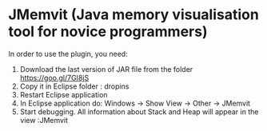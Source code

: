 # JMemvit (Java memory visualisation tool for novice programmers)

In order to use the plugin, you need:
1. Download the last version of JAR file from the folder https://goo.gl/7GI8jS
2. Copy it in Eclipse folder : dropins
3. Restart Eclipse application
4. In Eclipse application do: Windows -> Show View -> Other -> JMemvit
5. Start debugging. All information about Stack and Heap will appear in the view :JMemvit
